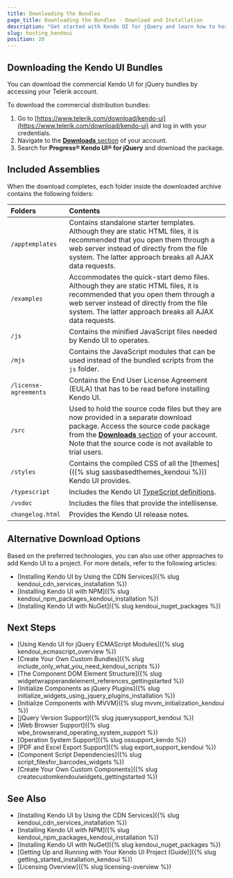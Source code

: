 ```yaml
---
title: Downloading the Bundles
page_title: Downloading the Bundles - Download and Installation 
description: "Get started with Kendo UI for jQuery and learn how to host the library in your project by downloading the bundles."
slug: hosting_kendoui
position: 20
---
```


## Downloading the Kendo UI Bundles

You can download the commercial Kendo UI for jQuery bundles by accessing your Telerik account. 

To download the commercial distribution bundles: 

1. Go to [https://www.telerik.com/download/kendo-ui](https://www.telerik.com/download/kendo-ui) and log in with your credentials.
1. Navigate to the [**Downloads** section](https://www.telerik.com/account/my-downloads) of your account.
1. Search for **Progress® Kendo UI® for jQuery** and download the package.

## Included Assemblies 

When the download completes, each folder inside the downloaded archive contains the following folders:

|Folders 						|Contents |
|:---								|:---			|
|`/apptemplates`		|Contains standalone starter templates. Although they are static HTML files, it is recommended that you open them through a web server instead of directly from the file system. The latter approach breaks all AJAX data requests.|
|`/examples`				|Accommodates the quick-start demo files. Although they are static HTML files, it is recommended that you open them through a web server instead of directly from the file system. The latter approach breaks all AJAX data requests.|
|`/js`							|Contains the minified JavaScript files needed by Kendo UI to operates.|
|`/mjs`							|Contains the JavaScript modules that can be used instead of the bundled scripts from the `js` folder.|
|`/license-agreements`| Contains the End User License Agreement (EULA) that has to be read before installing Kendo UI.|
|`/src`							|Used to hold the source code files but they are now provided in a separate download package. Access the source code package from the [**Downloads** section](https://www.telerik.com/account/my-downloads) of your account. Note that the source code is not available to trial users.|
|`/styles`					|Contains the compiled CSS of all the [themes](({% slug sassbasedthemes_kendoui %})) Kendo UI provides. |
|`/typescript`			|Includes the Kendo UI [TypeScript definitions](https://docs.telerik.com/kendo-ui/third-party/typescript).|
|`/vsdoc`				    |Includes the files that provide the intellisense.  |
|`changelog.html`		|Provides the Kendo UI release notes.|

## Alternative Download Options

Based on the preferred technologies, you can also use other approaches to add Kendo UI to a project. For more details, refer to the following articles:

* [Installing Kendo UI by Using the CDN Services]({% slug kendoui_cdn_services_installation %})
* [Installing Kendo UI with NPM]({% slug kendoui_npm_packages_kendoui_installation %})
* [Installing Kendo UI with NuGet]({% slug kendoui_nuget_packages %})


## Next Steps

* [Using Kendo UI for jQuery ECMAScript Modules]({% slug kendoui_ecmascript_overview %})
* [Create Your Own Custom Bundles]({% slug include_only_what_you_need_kendoui_scripts %})
* [The Component DOM Element Structure]({% slug widgetwrapperandelement_references_gettingstarted %})
* [Initialize Components as jQuery Plugins]({% slug initialize_widgets_using_jquery_plugins_installation %})
* [Initialize Components with MVVM]({% slug mvvm_initialization_kendoui %})
* [jQuery Version Support]({% slug jquerysupport_kendoui %})
* [Web Browser Support]({% slug wbe_browserand_operating_system_support %})
* [Operation System Support]({% slug ossupport_kendo %})
* [PDF and Excel Export Support]({% slug export_support_kendoui %})
* [Component Script Dependencies]({% slug script_filesfor_barcodes_widgets %})
* [Create Your Own Custom Components]({% slug createcustomkendouiwidgets_gettingstarted %})

## See Also

* [Installing Kendo UI by Using the CDN Services]({% slug kendoui_cdn_services_installation %})
* [Installing Kendo UI with NPM]({% slug kendoui_npm_packages_kendoui_installation %})
* [Installing Kendo UI with NuGet]({% slug kendoui_nuget_packages %})
* [Getting Up and Running with Your Kendo UI Project (Guide)]({% slug getting_started_installation_kendoui %})
* [Licensing Overview]({% slug licensing-overview %})
